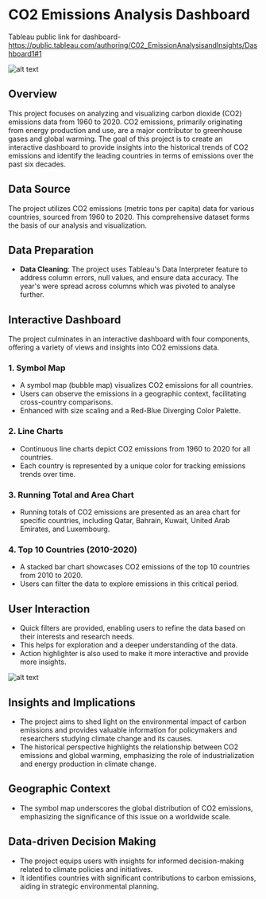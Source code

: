 # CO2 Emissions Analysis Dashboard

Tableau public link for dashboard- 
https://public.tableau.com/authoring/C02_EmissionAnalysisandInsights/Dashboard1#1

![alt text](https://imgur.com/kPaj2R0.png)

## Overview

This project focuses on analyzing and visualizing carbon dioxide (CO2) emissions data from 1960 to 2020. CO2 emissions, primarily originating from energy production and use, are a major contributor to greenhouse gases and global warming. The goal of this project is to create an interactive dashboard to provide insights into the historical trends of CO2 emissions and identify the leading countries in terms of emissions over the past six decades.

## Data Source

The project utilizes CO2 emissions (metric tons per capita) data for various countries, sourced from 1960 to 2020. This comprehensive dataset forms the basis of our analysis and visualization.

## Data Preparation

- **Data Cleaning**: The project uses Tableau's Data Interpreter feature to address column errors, null values, and ensure data accuracy. The year's were spread across columns which was pivoted to analyse further.

## Interactive Dashboard

The project culminates in an interactive dashboard with four components, offering a variety of views and insights into CO2 emissions data.

### 1. Symbol Map

- A symbol map (bubble map) visualizes CO2 emissions for all countries.
- Users can observe the emissions in a geographic context, facilitating cross-country comparisons.
- Enhanced with size scaling and a Red-Blue Diverging Color Palette.

### 2. Line Charts

- Continuous line charts depict CO2 emissions from 1960 to 2020 for all countries.
- Each country is represented by a unique color for tracking emissions trends over time.

### 3. Running Total and Area Chart

- Running totals of CO2 emissions are presented as an area chart for specific countries, including Qatar, Bahrain, Kuwait, United Arab Emirates, and Luxembourg.

### 4. Top 10 Countries (2010-2020)

- A stacked bar chart showcases CO2 emissions of the top 10 countries from 2010 to 2020.
- Users can filter the data to explore emissions in this critical period.

## User Interaction

- Quick filters are provided, enabling users to refine the data based on their interests and research needs.
- This helps for exploration and a deeper understanding of the data.
- Action highlighter is also used to make it more interactive and provide more insights.

![alt text](https://imgur.com/5FGhs6T.png)

## Insights and Implications

- The project aims to shed light on the environmental impact of carbon emissions and provides valuable information for policymakers and researchers studying climate change and its causes.
- The historical perspective highlights the relationship between CO2 emissions and global warming, emphasizing the role of industrialization and energy production in climate change.

## Geographic Context

- The symbol map underscores the global distribution of CO2 emissions, emphasizing the significance of this issue on a worldwide scale.

## Data-driven Decision Making

- The project equips users with insights for informed decision-making related to climate policies and initiatives.
- It identifies countries with significant contributions to carbon emissions, aiding in strategic environmental planning.


